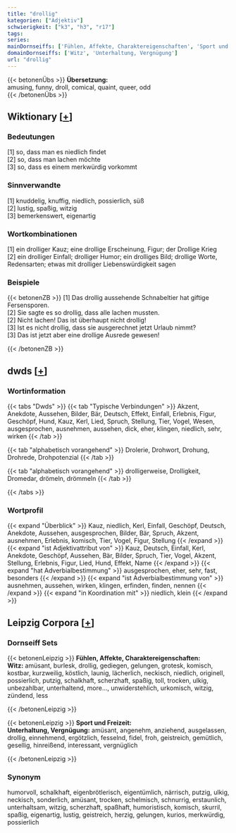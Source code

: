 ```yaml
---
title: "drollig"
kategorien: ["Adjektiv"]
schwierigkeit: ["k3", "h3", "r17"]
tags:
series:
mainDornseiffs: ['Fühlen, Affekte, Charaktereigenschaften', 'Sport und Freizeit']
domainDornseiffs: ['Witz', 'Unterhaltung, Vergnügung']
url: "drollig"
---
```


{{< betonenÜbs >}}
**Übersetzung:**  
amusing, funny, droll, comical, quaint, queer, odd  
{{< /betonenÜbs >}}

## Wiktionary [[+](https://de.wiktionary.org/wiki/drollig)]

### Bedeutungen
[1] so, dass man es niedlich findet  
[2] so, dass man lachen möchte  
[3] so, dass es einem merkwürdig vorkommt  

### Sinnverwandte
[1] knuddelig, knuffig, niedlich, possierlich, süß  
[2] lustig, spaßig, witzig  
[3] bemerkenswert, eigenartig  

### Wortkombinationen
[1] ein drolliger Kauz; eine drollige Erscheinung, Figur; der Drollige Krieg  
[2] ein drolliger Einfall; drolliger Humor; ein drolliges Bild; drollige Worte, Redensarten; etwas mit drolliger Liebenswürdigkeit sagen  

### Beispiele
{{< betonenZB >}}
[1] Das drollig aussehende Schnabeltier hat giftige Fersensporen.  
[2] Sie sagte es so drollig, dass alle lachen mussten.  
[2] Nicht lachen! Das ist überhaupt nicht drollig!  
[3] Ist es nicht drollig, dass sie ausgerechnet jetzt Urlaub nimmt?  
[3] Das ist jetzt aber eine drollige Ausrede gewesen!  

{{< /betonenZB >}}


## dwds [[+](https://www.dwds.de/wb/drollig)]

### Wortinformation
{{< tabs "Dwds" >}}
{{< tab "Typische Verbindungen" >}}
Akzent, Anekdote, Aussehen, Bilder, Bär, Deutsch, Effekt, Einfall, Erlebnis, Figur, Geschöpf, Hund, Kauz, Kerl, Lied, Spruch, Stellung, Tier, Vogel, Wesen, ausgesprochen, ausnehmen, aussehen, dick, eher, klingen, niedlich, sehr, wirken
{{< /tab >}}

{{< tab "alphabetisch vorangehend" >}}
Drolerie, Drohwort, Drohung, Drohrede, Drohpotenzial
{{< /tab >}}

{{< tab "alphabetisch vorangehend" >}}
drolligerweise, Drolligkeit, Dromedar, drömeln, drömmeln
{{< /tab >}}

{{< /tabs >}}

### Wortprofil
{{< expand "Überblick" >}} Kauz, niedlich, Kerl, Einfall, Geschöpf, Deutsch, Anekdote, Aussehen, ausgesprochen, Bilder, Bär, Spruch, Akzent, ausnehmen, Erlebnis, komisch, Tier, Vogel, Figur, Stellung {{< /expand >}}
{{< expand "ist Adjektivattribut von" >}} Kauz, Deutsch, Einfall, Kerl, Anekdote, Geschöpf, Aussehen, Bär, Bilder, Spruch, Tier, Vogel, Akzent, Stellung, Erlebnis, Figur, Lied, Hund, Effekt, Name {{< /expand >}}
{{< expand "hat Adverbialbestimmung" >}} ausgesprochen, eher, sehr, fast, besonders {{< /expand >}}
{{< expand "ist Adverbialbestimmung von" >}} ausnehmen, aussehen, wirken, klingen, erfinden, finden, nennen {{< /expand >}}
{{< expand "in Koordination mit" >}} niedlich, klein {{< /expand >}}

## Leipzig Corpora [[+](https://corpora.uni-leipzig.de/en/res?word=drollig&corpusId=deu_newscrawl-public_2018)]

### Dornseiff Sets
{{< betonenLeipzig >}}
**Fühlen, Affekte, Charaktereigenschaften:**  
**Witz:** amüsant, burlesk, drollig, gediegen, gelungen, grotesk, komisch, kostbar, kurzweilig, köstlich, launig, lächerlich, neckisch, niedlich, originell, possierlich, putzig, schalkhaft, scherzhaft, spaßig, toll, trocken, ulkig, unbezahlbar, unterhaltend, more..., unwiderstehlich, urkomisch, witzig, zündend, less  

{{< /betonenLeipzig >}}


{{< betonenLeipzig >}}
**Sport und Freizeit:**  
**Unterhaltung, Vergnügung:** amüsant, angenehm, anziehend, ausgelassen, drollig, einnehmend, ergötzlich, fesselnd, fidel, froh, geistreich, gemütlich, gesellig, hinreißend, interessant, vergnüglich  

{{< /betonenLeipzig >}}

### Synonym
humorvoll, schalkhaft, eigenbrötlerisch, eigentümlich, närrisch, putzig, ulkig, neckisch, sonderlich, amüsant, trocken, schelmisch, schnurrig, erstaunlich, unterhaltsam, witzig, scherzhaft, spaßhaft, humoristisch, komisch, skurril, spaßig, eigenartig, lustig, geistreich, herzig, gelungen, kurios, merkwürdig, possierlich

